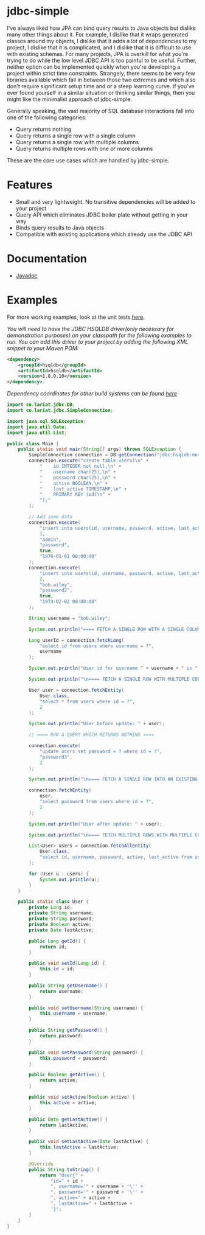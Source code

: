 # jdbc-simple

I've always liked how JPA can bind query results to Java objects but dislike many other things about it. For example, I dislike that it wraps generated classes around my objects, I dislike that it adds a lot of dependencies to my project, I dislike that it is complicated, and I dislike that it is difficult to use with existing schemas. For many projects, JPA is overkill for what you're trying to do while the low level JDBC API is too painful to be useful. Further, neither option can be implemented quickly when you're developing a project within strict time constraints. Strangely, there seems to be very few libraries available which fall in between those two extremes and which also don't require significant setup time and or a steep learning curve. If you've ever found yourself in a similar situation or thinking similar things, then you might like the minimalist approach of jdbc-simple.

Generally speaking, the vast majority of SQL database interactions fall into one of the following categories:
* Query returns nothing
* Query returns a single row with a single column
* Query returns a single row with multiple columns
* Query returns multiple rows with one or more columns

These are the core use cases which are handled by jdbc-simple.

# Features
* Small and very lightweight. No transitive dependencies will be added to your project
* Query API which eliminates JDBC boiler plate without getting in your way
* Binds query results to Java objects
* Compatible with existing applications which already use the JDBC API

# Documentation
* [Javadoc](https://cdn.rawgit.com/johndunlap/jdbc-simple/gh-pages/index.html)

# Examples
For more working examples, look at the unit tests [here](https://github.com/johndunlap/jdbc-simple/tree/master/src/test/java/co/lariat/jdbc/test).

_You will need to have the JDBC HSQLDB driver(only necessary for demonstration purposes) on your classpath for the following examples to run. You can add this driver to your project by adding the following XML snippet to your Maven POM:_
```xml
<dependency>
    <groupId>hsqldb</groupId>
    <artifactId>hsqldb</artifactId>
    <version>1.8.0.10</version>
</dependency>
```
_Dependency coordinates for other build systems can be found [here](http://search.maven.org/#artifactdetails%7Chsqldb%7Chsqldb%7C1.8.0.10%7Cjar)_

```java
import co.lariat.jdbc.DB;
import co.lariat.jdbc.SimpleConnection;

import java.sql.SQLException;
import java.util.Date;
import java.util.List;

public class Main {
    public static void main(String[] args) throws SQLException {
        SimpleConnection connection = DB.getConnection("jdbc:hsqldb:mem:test", "sa", "");
        connection.execute("create table users(\n" +
            "    id INTEGER not null,\n" +
            "    username char(25),\n" +
            "    password char(25),\n" +
            "    active BOOLEAN,\n" +
            "    last_active TIMESTAMP,\n" +
            "    PRIMARY KEY (id)\n" +
            ");"
        );

        // Add some data
        connection.execute(
            "insert into users(id, username, password, active, last_active) values(?,?,?,?,?)",
            1,
            "admin",
            "password",
            true,
            "1970-01-01 00:00:00"
        );
        connection.execute(
            "insert into users(id, username, password, active, last_active) values(?,?,?,?,?)",
            2,
            "bob.wiley",
            "password2",
            true,
            "1973-02-02 00:00:00"
        );

        String username = "bob.wiley";

        System.out.println("==== FETCH A SINGLE ROW WITH A SINGLE COLUMN ====");

        Long userId = connection.fetchLong(
            "select id from users where username = ?",
            username
        );

        System.out.println("User id for username " + username + " is " + userId);

        System.out.println("\n==== FETCH A SINGLE ROW WITH MULTIPLE COLUMNS ====");

        User user = connection.fetchEntity(
            User.class,
            "select * from users where id = ?",
            2
        );

        System.out.println("User before update: " + user);

        // ==== RUN A QUERY WHICH RETURNS NOTHING ====

        connection.execute(
            "update users set password = ? where id = ?",
            "password3",
            2
        );

        System.out.println("\n==== FETCH A SINGLE ROW INTO AN EXISTING ENTITY ====");

        connection.fetchEntity(
            user,
            "select password from users where id = ?",
            2
        );

        System.out.println("User after update: " + user);

        System.out.println("\n==== FETCH MULTIPLE ROWS WITH MULTIPLE COLUMNS ====");

        List<User> users = connection.fetchAllEntity(
            User.class,
            "select id, username, password, active, last_active from users"
        );

        for (User u : users) {
            System.out.println(u);
        }
    }

    public static class User {
        private Long id;
        private String username;
        private String password;
        private Boolean active;
        private Date lastActive;

        public Long getId() {
            return id;
        }

        public void setId(Long id) {
            this.id = id;
        }

        public String getUsername() {
            return username;
        }

        public void setUsername(String username) {
            this.username = username;
        }

        public String getPassword() {
            return password;
        }

        public void setPassword(String password) {
            this.password = password;
        }

        public Boolean getActive() {
            return active;
        }

        public void setActive(Boolean active) {
            this.active = active;
        }

        public Date getLastActive() {
            return lastActive;
        }

        public void setLastActive(Date lastActive) {
            this.lastActive = lastActive;
        }

        @Override
        public String toString() {
            return "User{" +
                "id=" + id +
                ", username='" + username + '\'' +
                ", password='" + password + '\'' +
                ", active=" + active +
                ", lastActive=" + lastActive +
                '}';
        }
    }
}
```
